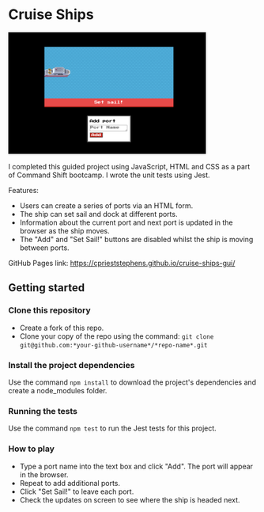 # Cruise Ships

<img src="images\Screenshot.png" alt="Screenshot of Cruise Ships GUI" title="Cruise Ships GUI" width="400px"><br>

I completed this guided project using JavaScript, HTML and CSS as a part of Command Shift bootcamp. I wrote the unit tests using Jest.

Features:
- Users can create a series of ports via an HTML form.
- The ship can set sail and dock at different ports.
- Information about the current port and next port is updated in the browser as the ship moves.
- The "Add" and "Set Sail!" buttons are disabled whilst the ship is moving between ports.

GitHub Pages link: https://cprieststephens.github.io/cruise-ships-gui/

## Getting started

### Clone this repository

- Create a fork of this repo.
- Clone your copy of the repo using the command: `git clone git@github.com:*your-github-username*/*repo-name*.git`

### Install the project dependencies

Use the command `npm install` to download the project's dependencies and create a node_modules folder.

### Running the tests

Use the command `npm test` to run the Jest tests for this project.

### How to play

- Type a port name into the text box and click "Add". The port will appear in the browser.
- Repeat to add additional ports. 
- Click "Set Sail!" to leave each port. 
- Check the updates on screen to see where the ship is headed next.





